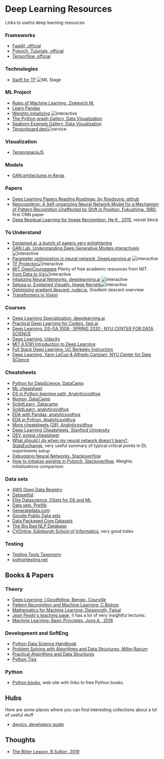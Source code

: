 # Deep Learning Resources
Links to useful deep learning resources

### Frameworks
* [FastAI, official](https://course.fast.ai/)
* [Pytorch, Tutorials, official](https://pytorch.org/tutorials/)
* [Tensorflow, official](https://www.tensorflow.org/learn)

### Technologies
* [Swift for TF](https://colab.research.google.com/github/zaidalyafeai/Notebooks/blob/master/TF_Swift.ipynb#scrollTo=Snub2EZdCKKb) ![ML Stage](https://img.shields.io/badge/-Colab-yellow.svg?style=popout&logo=https://colab.research.google.com/img/colab_favicon_256px.png)

### ML Project

* [Rules of Machine Learning, Zinkevich M.](https://developers.google.com/machine-learning/guides/rules-of-ml)
* [Learn Pandas](https://bitbucket.org/hrojas/learn-pandas/src/master/)
* [Weights initializing](http://www.deeplearning.ai/ai-notes/initialization/#utm_source=social&utm_medium=linkedin&utm_campaign=AINotesInitializationDiscussion1)
![interactive](https://img.shields.io/badge/-interactive-blue.svg?style=popout&logo)
* [The Python graph Gallery, Data Visualization](https://python-graph-gallery.com/all-charts/)
* [Seaborn Example Gallery, Data Visualization](https://seaborn.pydata.org/examples/index.html)
* [Tensorboard.dev](https://tensorboard.dev/)![service](https://img.shields.io/badge/-service-yellowgreen.svg?style=popout&logo)

### Visualization

* [TensorspaceJS](https://github.com/tensorspace-team/tensorspace)

### Models
* [GAN arhitectures in Keras](https://github.com/eriklindernoren/Keras-GAN)

### Papers
* [Deep Learning Papers Reading Roadmap, by floodsung, github](https://github.com/floodsung/Deep-Learning-Papers-Reading-Roadmap)
* [Neocognitron: A Self-organizing Neural Network Model
for a Mechanism of Pattern Recognition
Unaffected by Shift in Position, Fukushima, 1980](https://www.cs.princeton.edu/courses/archive/spr08/cos598B/Readings/Fukushima1980.pdf), first CNN paper
* [Deep Residual Learning for Image Recognition, He K., 2015](https://arxiv.org/pdf/1512.03385.pdf), resnet block


### To Understand
* [Explained.ai, a bunch of papers very enlightening](https://explained.ai/)
* [GAN Lab, Understanding Deep Generative Models interactively](https://poloclub.github.io/ganlab/)![interactive](https://img.shields.io/badge/-interactive-blue.svg?style=popout&logo)
* [Parameter optimization in neural network, DeepLearning.ai](https://www.deeplearning.ai/ai-notes/optimization/?utm_source=social&utm_medium=linkedin&utm_campaign=BlogAINotesOptimizationAugust272019)
![interactive](https://img.shields.io/badge/-interactive-blue.svg?style=popout&logo)
* [TF Projector](https://projector.tensorflow.org/)![interactive](https://img.shields.io/badge/-interactive-blue.svg?style=popout&logo)
* [MIT OpenCourseware](https://ocw.mit.edu/courses/?fbclid=IwAR2RAv1QjpnoQgkZjFLPgu8BCGK0ZsuEWaB76YQz53_eH_IPiYj1s1As5gA) Plenty of free academic resources from MIT.
* [from Data to Viz](https://www.data-to-viz.com/#explore)![interactive](https://img.shields.io/badge/-interactive-blue.svg?style=popout&logo)
* [Intializing Neural Networks, deeplearning.ai](http://www.deeplearning.ai/ai-notes/initialization/) ![interactive](https://img.shields.io/badge/-interactive-blue.svg?style=popout&logo)
* [Setosa.io, Explained Visually, Image Kernels](http://setosa.io/ev/image-kernels/)![interactive](https://img.shields.io/badge/-interactive-blue.svg?style=popout&logo)
* [Optimizing gradient descent, ruder.io](https://ruder.io/optimizing-gradient-descent/), Gradient descent overview
* [Transformers in Vision](https://iaml-it.github.io/posts/2021-04-28-transformers-in-vision/)

### Courses
* [Deep Learning Specialization, deeplearning.ai](https://www.deeplearning.ai/deep-learning-specialization/)
* [Practical Deep Learning for Coders, fast.ai](https://course.fast.ai/)
* [Deep Learning, DS-GA 1008 · SPRING 2020 · NYU CENTER FOR DATA SCIENCE](https://atcold.github.io/pytorch-Deep-Learning/)
* [Deep Learning, Udacity](https://www.udacity.com/course/deep-learning-nanodegree--nd101)
* [MIT 6.S191 Introduction to Deep Learning](http://introtodeeplearning.com/)
* [Full Stack Deep Learning, UC Berkeley Instructors](https://fullstackdeeplearning.com/)
* [Deep Learning, Yann LeCun & Alfredo Canziani, NYU Center for Data SCience](https://atcold.github.io/pytorch-Deep-Learning/)

### Cheatsheets
* [Python for DataScience, DataCamp](https://s3.amazonaws.com/assets.datacamp.com/blog_assets/PythonForDataScience.pdf)
* [ML cheatsheet](https://ml-cheatsheet.readthedocs.io/en/latest/index.html)
* [DS in Python learning path, Analyticsvidhya](https://www.analyticsvidhya.com/blog/2015/05/infographic-quick-guide-learn-python-data-science/)
* [Numpy, DataCamp](https://s3.amazonaws.com/assets.datacamp.com/blog_assets/Numpy_Python_Cheat_Sheet.pdf)
* [ScikitLearn, Datacamp](https://datacamp-community-prod.s3.amazonaws.com/5433fa18-9f43-44cc-b228-74672efcd116)
* [ScikitLearn, analyticsvidhya](https://www.analyticsvidhya.com/infographics/Scikit-Learn-Infographic.pdf)
* [EDA with Pandas, analyticsvidhya](https://www.analyticsvidhya.com/blog/2015/07/11-steps-perform-data-analysis-pandas-python/)
* [EDA in Python, Analyticsvidhya](https://www.analyticsvidhya.com/blog/2015/06/infographic-cheat-sheet-data-exploration-python/)
* [More cheatsheets (28), Analyticsvidhya](https://www.analyticsvidhya.com/blog/2017/02/top-28-cheat-sheets-for-machine-learning-data-science-probability-sql-big-data/)
* [Deep Learning Cheatsheets, Stanford University](https://stanford.edu/~shervine/teaching/cs-229/cheatsheet-deep-learning)
* [DEV, pytest cheatsheet](https://gist.github.com/kwmiebach/3fd49612ef7a52b5ce3a)
* [What should I do when my neural network doesn't learn?, StatsExchange](https://stats.stackexchange.com/questions/352036/what-should-i-do-when-my-neural-network-doesnt-learn), very useful summary of typical critical points in DL experiments setup
* [Debugging Neural Networks, Stackoverflow](https://stackoverflow.com/questions/41488279/neural-network-always-predicts-the-same-class)
* [How to initialize weights in Pytorch, Stackoverflow](https://stackoverflow.com/questions/49433936/how-to-initialize-weights-in-pytorch), Weights initializations comparison

### Data sets
 * [AWS Open Data Registry](https://registry.opendata.aws/)
 * [Datasetlist](https://www.datasetlist.com/)
 * [Elite Datascience, DSets for DS and ML](https://elitedatascience.com/datasets)
 * [Data sets, Preflib](http://www.preflib.org/data/)
 * [Generatedata.com](https://www.generatedata.com/)
 * [Google Public Data sets](https://cloud.google.com/public-datasets/)
 * [Data Packaged Core Datasets](https://github.com/datasets)
 * [The Big Bad NLP Database](https://quantumstat.com/dataset/dataset.html?utm_campaign=NLP%20News&utm_medium=email&utm_source=Revue%20newsletter)
 * [CVOnline, Edinburgh School of Informatics](http://homepages.inf.ed.ac.uk/rbf/CVonline/Imagedbase.htm), very good index

### Testing
* [Testing Tools Taxonomy](https://wiki.python.org/moin/PythonTestingToolsTaxonomy)
* [pythontesting.net](https://pythontesting.net/start-here/)


## Books & Papers

### Theory
* [Deep Learning; I.Goodfellow, Bengio, Courville](https://www.deeplearningbook.org/)
* [Pattern Recognition and Machine Learning; C.Bishop](http://users.isr.ist.utl.pt/~wurmd/Livros/school/Bishop%20-%20Pattern%20Recognition%20And%20Machine%20Learning%20-%20Springer%20%202006.pdf)
* [Mathematics for Machine Learning; Deisenroth, Faisal](https://mml-book.github.io/book/mml-book.pdf)
* [Jean Feydy's teaching page](https://www.math.ens.fr/~feydy/Teaching/index.html), it has a lot of very insightful lectures.
* [Machine Learning: Basic Principles, Jung A., 2018](https://arxiv.org/abs/1805.05052)

### Development and SoftEng
* [Python Data Science Handbook](https://jakevdp.github.io/PythonDataScienceHandbook/)
* [Problem Solving with Algorithms and
Data Structures, Miller,Ranum](https://www.cs.auckland.ac.nz/compsci105s1c/resources/ProblemSolvingwithAlgorithmsandDataStructures.pdf)
* [Practical Algorithms and Data Structures](https://bradfieldcs.com/algos/)
* [Python Tips](https://book.pythontips.com/en/latest/index.html)

### Python
* [Python books](https://pythonbooks.org/), web site with links to free Python books.

## Hubs
Here are some places where you can find interesting collections about a lot of useful stuff
* [dwvicy, developers guide](https://dwvicy.github.io/developers-guide/)

## Thoughts

* [The Bitter Lesson. R.Sutton, 2019](http://www.incompleteideas.net/IncIdeas/BitterLesson.html)
